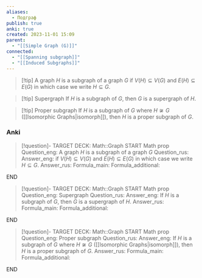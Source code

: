 ```yaml
---
aliases:
  - Подграф
publish: true
anki: true
created: 2023-11-01 15:09
parent:
  - "[[Simple Graph (G)]]"
connected:
  - "[[Spanning subgraph]]"
  - "[[Induced Subgraphs]]"
---
```


> [!tip] A graph ${} H$ is a subgraph of a graph $G$
if ${} V(H)⊆V(G)$ and $E(H)⊆E(G)$
in which case we write $H ⊆ G {}$.

> [!tip] Supergraph
If ${} H$ is a subgraph of $G$, then $G$ is a supergraph of $H$.

> [!tip] Proper subgraph
If $H$ is a subgraph of $G$ where $H\not\cong G {}$ ([[Isomorphic Graphs|isomorph]]), then ${} H$ is a proper subgraph of $G$.

### Anki
> [!question]-
TARGET DECK: Math::Graph
START
Math prop
Question_eng: A graph $H$ is a subgraph of a graph $G$
Question_rus: 
Answer_eng: if ${} V(H)⊆V(G)$ and $E(H)⊆E(G)$
in which case we write $H ⊆ G {}$.
Answer_rus: 
Formula_main: 
Formula_additional:
<!--ID: 1699165738437-->
END

> [!question]-
TARGET DECK: Math::Graph
START
Math prop
Question_eng: Supergraph
Question_rus: 
Answer_eng: If ${} H$ is a subgraph of $G$, then $G$ is a supergraph of $H$.
Answer_rus: 
Formula_main: 
Formula_additional:
<!--ID: 1699165738456-->
END

> [!question]-
TARGET DECK: Math::Graph
START
Math prop
Question_eng: Proper subgraph
Question_rus: 
Answer_eng: If $H$ is a subgraph of $G$ where $H\not\cong G {}$ ([[Isomorphic Graphs|isomorph]]), then ${} H$ is a proper subgraph of $G$.
Answer_rus: 
Formula_main: 
Formula_additional:
<!--ID: 1699165738466-->
END





